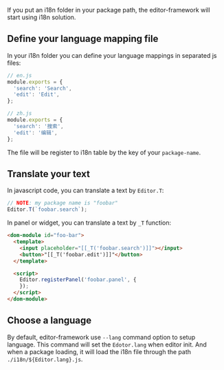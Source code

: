 If you put an i18n folder in your package path, the editor-framework will start using i18n solution.

## Define your language mapping file

In your i18n folder you can define your language mappings in separated js files:

```javascript
// en.js
module.exports = {
  'search': 'Search',
  'edit': 'Edit',
};

// zh.js
module.exports = {
  'search': '搜索',
  'edit': '编辑',
};
```

The file will be register to i18n table by the key of your `package-name`.

## Translate your text

In javascript code, you can translate a text by `Editor.T`:

```javascript
// NOTE: my package name is "foobar"
Editor.T(`foobar.search`);
```

In panel or widget, you can translate a text by `_T` function:

```html
<dom-module id="foo-bar">
  <template>
    <input placeholder="[[_T('foobar.search')]]"></input>
    <button>"[[_T('foobar.edit')]]"</button>
  </template>

  <script>
    Editor.registerPanel('foobar.panel', {
    });
  </script>
</dom-module>
```

## Choose a language

By default, editor-framework use `--lang` command option to setup language. This command
will set the `Edotor.lang` when editor init. And when a package loading, it will load the i18n
file through the path `./i18n/${Editor.lang}.js`.
